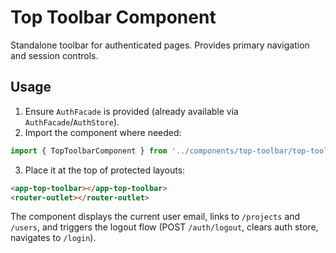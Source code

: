 # Top Toolbar Component

Standalone toolbar for authenticated pages. Provides primary navigation and session controls.

## Usage

1. Ensure `AuthFacade` is provided (already available via `AuthFacade`/`AuthStore`).
2. Import the component where needed:

```ts
import { TopToolbarComponent } from '../components/top-toolbar/top-toolbar.component';
```

3. Place it at the top of protected layouts:

```html
<app-top-toolbar></app-top-toolbar>
<router-outlet></router-outlet>
```

The component displays the current user email, links to `/projects` and `/users`, and triggers the logout flow (POST `/auth/logout`, clears auth store, navigates to `/login`).
